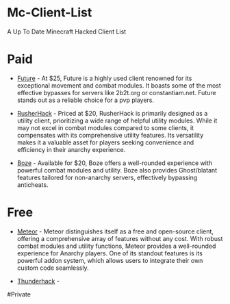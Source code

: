 # Mc-Client-List
A Up To Date Minecraft Hacked Client List 

# Paid

* [Future](https://www.futureclient.net/) - At $25, Future is a highly used client renowned for its exceptional movement and combat modules. It boasts some of the most effective bypasses for servers like 2b2t.org or constantiam.net. Future stands out as a reliable choice for a pvp players.

* [RusherHack](https://rusherhack.org/) -  Priced at $20, RusherHack is primarily designed as a utility client, prioritizing a wide range of helpful utility modules. While it may not excel in combat modules compared to some clients, it compensates with its comprehensive utility features. Its versatility makes it a valuable asset for players seeking convenience and efficiency in their anarchy experience.

* [Boze](https://boze.dev/) - Available for $20, Boze offers a well-rounded experience with powerful combat modules and utility. Boze also provides Ghost/blatant features tailored for non-anarchy servers, effectively bypassing anticheats.

# Free

* [Meteor](https://meteorclient.com/) - Meteor distinguishes itself as a free and open-source client, offering a comprehensive array of features without any cost. With robust combat modules and utility functions, Meteor provides a well-rounded experience for Anarchy players. One of its standout features is its powerful addon system, which allows users to integrate their own custom code seamlessly.

+ [Thunderhack](https://thunderhack.onrender.com/) - 

#Private
